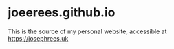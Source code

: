 # joeerees.github.io

This is the source of my personal website, accessible at https://josephrees.uk
